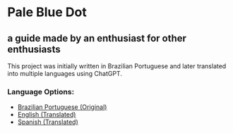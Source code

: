 # Pale Blue Dot
## a guide made by an enthusiast for other enthusiasts

This project was initially written in Brazilian Portuguese and later translated into multiple languages using ChatGPT.

### Language Options:
- [Brazilian Portuguese (Original)](./lang/readme/README_ptbr.md)
- [English (Translated)](./lang/readme/README_eng.md)
- [Spanish (Translated)](./lang/readme/README_esp.md)
